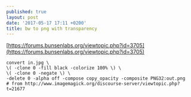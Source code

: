 ```yaml
---
published: true
layout: post
date: '2017-05-17 17:11 +0200'
title: bw to png with transparency
---
```

[https://forums.bunsenlabs.org/viewtopic.php?id=3705](https://forums.bunsenlabs.org/viewtopic.php?id=3705)

    convert in.jpg \
    \( -clone 0 -fill black -colorize 100% \) \
    \( -clone 0 -negate \) \
    -delete 0 -alpha off -compose copy_opacity -composite PNG32:out.png
    # from http://www.imagemagick.org/discourse-server/viewtopic.php?t=21677
